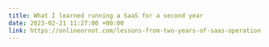 ```yaml
---
title: What I learned running a SaaS for a second year
date: 2023-02-21 11:27:00 +00:00
link: https://onlineornot.com/lessons-from-two-years-of-saas-operation
---
```


